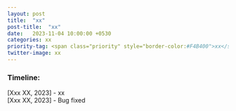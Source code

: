 ```yaml
---
layout: post
title:  "xx"
post-title:  "xx"
date:   2023-11-04 10:00:00 +0530
categories: xx
priority-tag: <span class="priority" style="border-color:#F4B400">xx</span>
twitter-image: xx
---
```


### Timeline:
[Xxx XX, 2023] - xx<br>
[Xxx XX, 2023] - Bug fixed
